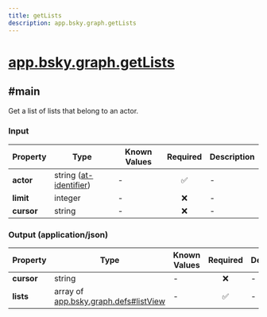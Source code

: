 ```yaml
---
title: getLists
description: app.bsky.graph.getLists
---
```


# [app.bsky.graph.getLists](https://github.com/myConsciousness/atproto.dart/blob/main/lexicons/app/bsky/graph/getLists.json)

## #main

Get a list of lists that belong to an actor.

### Input

| Property | Type | Known Values | Required | Description |
| --- | --- | --- | :---: | --- |
| **actor** | string ([at-identifier](https://atproto.com/specs/lexicon#at-identifier)) | - | ✅ | - |
| **limit** | integer | - | ❌ | - |
| **cursor** | string | - | ❌ | - |

### Output (application/json)

| Property | Type | Known Values | Required | Description |
| --- | --- | --- | :---: | --- |
| **cursor** | string | - | ❌ | - |
| **lists** | array of [app.bsky.graph.defs#listView](../../../../lexicons/app/bsky/graph/defs.md#listview) | - | ✅ | - |
